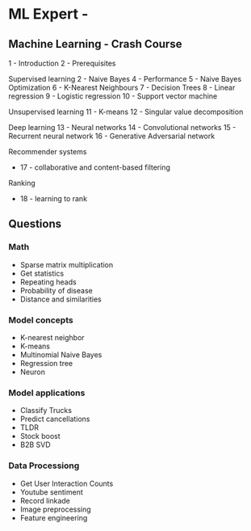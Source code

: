 # ML Expert -

## Machine Learning - Crash Course

1 - Introduction
2 - Prerequisites

Supervised learning
2 - Naive Bayes
4 - Performance
5 - Naive Bayes Optimization
6 - K-Nearest Neighbours
7 - Decision Trees
8 - Linear regression
9 - Logistic regression
10 - Support vector machine

Unsupervised learning
11 - K-means
12 - Singular value decomposition

Deep learning
13 - Neural networks
14 - Convolutional networks
15 - Recurrent neural network
16 - Generative Adversarial network

Recommender systems

- 17 - collaborative and content-based filtering

Ranking

- 18 - learning to rank

## Questions

### Math

- Sparse matrix multiplication
- Get statistics
- Repeating heads
- Probability of disease
- Distance and similarities

### Model concepts

- K-nearest neighbor
- K-means
- Multinomial Naive Bayes
- Regression tree
- Neuron

### Model applications

- Classify Trucks
- Predict cancellations
- TLDR
- Stock boost
- B2B SVD

### Data Processiong

- Get User Interaction Counts
- Youtube sentiment
- Record linkade
- Image preprocessing
- Feature engineering
